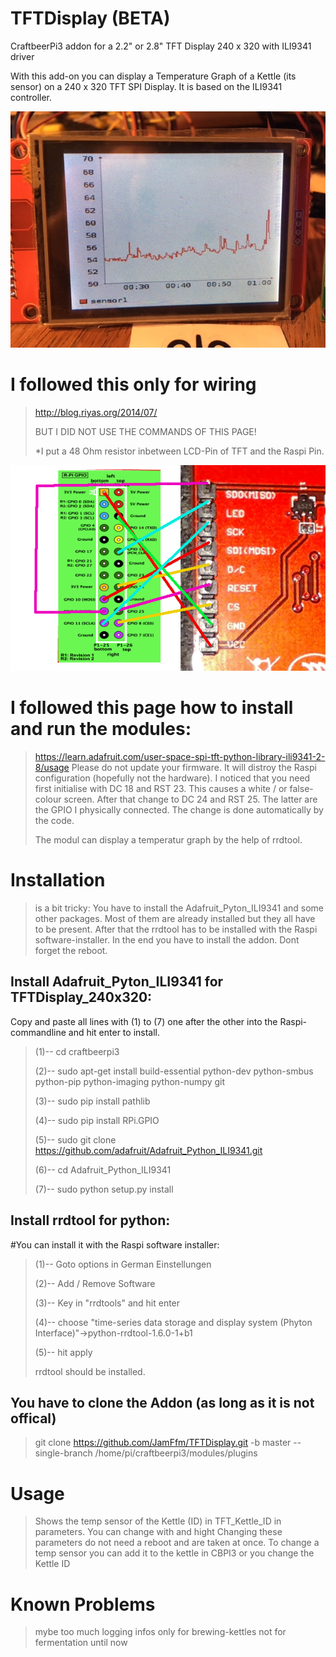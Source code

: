 # TFTDisplay (BETA)
CraftbeerPi3 addon for a 2.2" or 2.8" TFT Display 240 x 320 with ILI9341 driver

With this add-on you can display a Temperature Graph of a Kettle (its sensor) on a 240 x 320 TFT SPI Display.
It is based on the ILI9341 controller.

![](https://github.com/JamFfm/TFTDisplay/blob/master/Graph.JPG "TFTDisplax 320x240")

# I followed this only for wiring

>http://blog.riyas.org/2014/07/
>
>BUT I DID NOT USE THE COMMANDS OF THIS PAGE!
>
>*I put a 48 Ohm resistor inbetween LCD-Pin of TFT and the Raspi Pin.

![](https://github.com/JamFfm/TFTDisplay/blob/master/50%20Ohm%20at%20lsd%20pin.png "Wiring")

# I followed this page how to install and run the modules:

>https://learn.adafruit.com/user-space-spi-tft-python-library-ili9341-2-8/usage
>Please do not update your firmware. It will distroy the Raspi configuration (hopefully not the hardware).
>I noticed that you need first initialise with DC 18 and RST 23. This causes a white / or false-colour screen. After that change to DC 24 and RST 25. The latter are the GPIO I physically connected. The change is done automatically by the code.
>
>The modul can display a temperatur graph by the help of rrdtool.

# Installation
>is a bit tricky:
>You have to install the Adafruit_Pyton_ILI9341 and some other packages.
>Most of them are already installed but they all have to be present.
>After that the rrdtool has to be installed with the Raspi software-installer.
>In the end you have to install the addon.
>Dont forget the reboot.

## Install Adafruit_Pyton_ILI9341 for TFTDisplay_240x320:
Copy and paste all lines with (1) to (7) one after the other into the Raspi-commandline and hit enter to install.

>(1)-- cd craftbeerpi3
>
>(2)-- sudo apt-get install build-essential python-dev python-smbus python-pip python-imaging python-numpy git
>
>(3)-- sudo pip install pathlib
>
>(4)-- sudo pip install RPi.GPIO
>
>(5)-- sudo git clone https://github.com/adafruit/Adafruit_Python_ILI9341.git
>
>(6)-- cd Adafruit_Python_ILI9341
>
>(7)-- sudo python setup.py install

        
## Install rrdtool for python:

#You can install it with the Raspi software installer:

>(1)-- Goto options      in German Einstellungen
>
>(2)-- Add / Remove Software
>
>(3)-- Key in "rrdtools" and hit enter
>
>(4)-- choose "time-series data storage and display system (Phyton Interface)"->python-rrdtool-1.6.0-1+b1
>
>(5)-- hit apply
>
>rrdtool should be installed.

## You have to clone the Addon (as long as it is not offical)

>git clone https://github.com/JamFfm/TFTDisplay.git -b master --single-branch /home/pi/craftbeerpi3/modules/plugins

# Usage

>Shows the temp sensor of the Kettle (ID) in TFT_Kettle_ID in parameters.
>You can change with and hight
>Changing these parameters do not need a reboot and are taken at once.
>To change a temp sensor you can add it to the kettle in CBPI3 or you change the Kettle ID

# Known Problems

>mybe too much logging infos
>only for brewing-kettles not for fermentation until now

